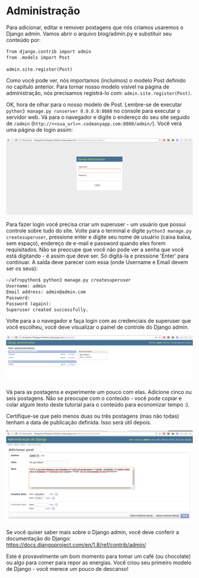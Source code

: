 # Administração
Para adicionar, editar e remover postagens que nós criamos usaremos o Django admin. Vamos abrir o arquivo blog/admin.py e substituir seu conteúdo por:

```
from django.contrib import admin
from .models import Post

admin.site.register(Post)
```

Como você pode ver, nós importamos (incluímos) o modelo Post definido no capítulo anterior. Para tornar nosso modelo visível na página de administração, nós precisamos registrá-lo com: `admin.site.register(Post)`.

OK, hora de olhar para o nosso modelo de Post. Lembre-se de executar `python3 manage.py runserver 0.0.0.0:8080` no console para executar o servidor web. Vá para o navegador e digite o endereço do seu site seguido de `/admin` (`http://<<sua_url>>.codeanyapp.com:8080/admin/`). Você verá uma página de login assim:

![Página de login](administracao/admin-login.png)

Para fazer login você precisa criar um superuser - um usuário que possui controle sobre tudo do site. Volte para o terminal e digite `python3 manage.py createsuperuser`, pressione enter e digite seu nome de usuário (caixa baixa, sem espaço), endereço de e-mail e password quando eles forem requisitados. Não se preocupe que você não pode ver a senha que você está digitando - é assim que deve ser. Só digitá-la e pressione 'Enter' para continuar. A saída deve parecer com essa (onde Username e Email devem ser os seus):

```
~/afropython$ python3 manage.py createsuperuser
Username: admin
Email address: admin@admin.com
Password:
Password (again):
Superuser created successfully.
```

Volte para a o navegador e faça login com as credenciais de superuser que você escolheu, você deve visualizar o painel de controle do Django admin.

![Django Admin](administracao/django-admin.png)

Vá para as postagens e experimente um pouco com elas. Adicione cinco ou seis postagens. Não se preocupe com o conteúdo - você pode copiar e colar algum texto deste tutorial para o conteúdo para economizar tempo :).

Certifique-se que pelo menos duas ou três postagens (mas não todas) tenham a data de publicação definida. Isso será útil depois.

![Criando um post](administracao/criacao-post.png)

Se você quiser saber mais sobre o Django admin, você deve conferir a documentação do Django: https://docs.djangoproject.com/en/1.8/ref/contrib/admin/

Este é provavelmente um bom momento para tomar um café (ou chocolate) ou algo para comer para repor as energias. Você criou seu primeiro modelo de Django - você merece um pouco de descanso!
